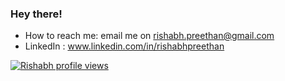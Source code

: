 ### Hey there! 

- How to reach me: email me on rishabh.preethan@gmail.com
- LinkedIn : www.linkedin.com/in/rishabhpreethan

[![Rishabh profile views](https://u8views.com/api/v1/github/profiles/84002235/views/day-week-month-total-count.svg)](https://u8views.com/github/rishabhpreethan)


<!-- <p align="left"> <img src="https://komarev.com/ghpvc/?username=rishabhpreethan&label=Profile%20views&color=orange&style=for-the-badge" alt="rishabhpreethan" /> </p> -->
<!-- ![Github stats](https://github-readme-stats.vercel.app/api?username=rishabhpreethan&count_private=true&show_icons=true&theme=dark) -->

<!-- [![Leetcode Stats](https://leetcard.jacoblin.cool/rishabhpreethan)](https://leetcode.com/rishabhpreethan) -->
<!-- ![](https://leetcard.jacoblin.cool/rishabhpreethan?ext=heatmap)  -->


<!-- ### GitHub stats
<p><img align="center" src="https://github-readme-streak-stats.herokuapp.com/?user=rishabhpreethan&&theme=dark" alt="rishabhpreethan" /></p> -->
